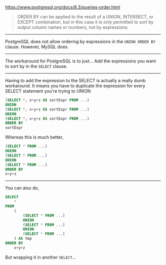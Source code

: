 https://www.postgresql.org/docs/8.3/queries-order.html

> ORDER BY can be applied to the result of a UNION, INTERSECT, or EXCEPT combination, but in this case
> it is only permitted to sort by output column names or numbers, not by expressions.

-----

PostgreSQL does not allow ordering by expressions in the `UNION ORDER BY` clause.
However, MySQL does.

-----

The workaround for PostgreSQL is to just...
Add the expressions you want to sort by in the `SELECT` clause.

-----

Having to add the expression to the SELECT is actually a really dumb workaround.
It means you have to duplicate the expression for every SELECT statement you're trying to UNION
```sql
(SELECT *, x+y+z AS sortExpr FROM ...)
UNION
(SELECT *, x+y+z AS sortExpr FROM ...)
UNION
(SELECT *, x+y+z AS sortExpr FROM ...)
ORDER BY
sortExpr
```

Whereas this is much better,
```sql
(SELECT * FROM ...)
UNION
(SELECT * FROM ...)
UNION
(SELECT * FROM ...)
ORDER BY
x+y+z
```

-----

You can also do,
```sql
SELECT
    *
FROM
    (
        (SELECT * FROM ...)
        UNION
        (SELECT * FROM ...)
        UNION
        (SELECT * FROM ...)
    ) AS tmp
ORDER BY
    x+y+z
```

But wrapping it in another `SELECT`...

